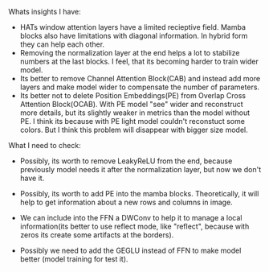 Whats insights I have:
- HATs window attention layers have a limited recieptive field. Mamba blocks also have limitations with diagonal information. In hybrid form they can help each other.
- Removing the normalization layer at the end helps a lot to stabilize numbers at the last blocks. I feel, that its becoming harder to train wider model.
- Its better to remove Channel Attention Block(CAB) and instead add more layers and make model wider to compensate the number of parameters.
- Its better not to delete Position Embeddings(PE) from Overlap Cross Attention Block(OCAB). With PE model "see" wider and reconstruct more details, but its slightly weaker in metrics than the model without PE. I think its because with PE light model couldn't reconstuct some colors. But I think this problem will disappear with bigger size model.

What I need to check:
- Possibly, its worth to remove LeakyReLU from the end, because previously model needs it after the normalization layer, but now we don't have it.
- Possibly, its worth to add PE into the mamba blocks. Theoretically, it will help to get information about a new rows and columns in image.

- We can include into the FFN a DWConv to help it to manage a local information(its better to use reflect mode, like "reflect", because with zeros its create some artifacts at the borders).
- Possibly we need to add the GEGLU instead of FFN to make model better (model training for test it).
